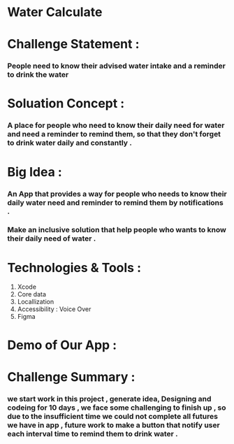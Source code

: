 # Water Calculate
# Challenge Statement :
### People need to know their advised water intake and a reminder to drink the water
# Soluation Concept : 
### A place for people who need to know their daily need for water and need a reminder to remind them, so that they don't forget to drink water daily and constantly .
# Big Idea :
### An App that provides a way for people who needs to know their daily water need and reminder to remind them by notifications .
### Make an inclusive solution that help people who wants to know their daily need of water .
# Technologies & Tools :
1. Xcode
2. Core data 
3. Locallization 
4. Accessibility : Voice Over 
5. Figma 
# Demo of Our App :

# Challenge Summary :
###  we start work in this project , generate idea, Designing and codeing for 10 days , we face some challenging to finish up , so  due to the insufficient time we could not complete all futures we have in app , future work to make a button that notify user each interval time to remind them to drink water .

